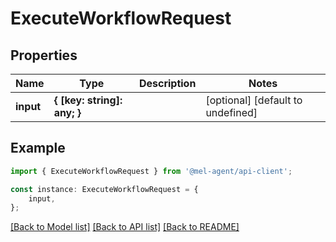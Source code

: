 # ExecuteWorkflowRequest


## Properties

Name | Type | Description | Notes
------------ | ------------- | ------------- | -------------
**input** | **{ [key: string]: any; }** |  | [optional] [default to undefined]

## Example

```typescript
import { ExecuteWorkflowRequest } from '@mel-agent/api-client';

const instance: ExecuteWorkflowRequest = {
    input,
};
```

[[Back to Model list]](../README.md#documentation-for-models) [[Back to API list]](../README.md#documentation-for-api-endpoints) [[Back to README]](../README.md)
